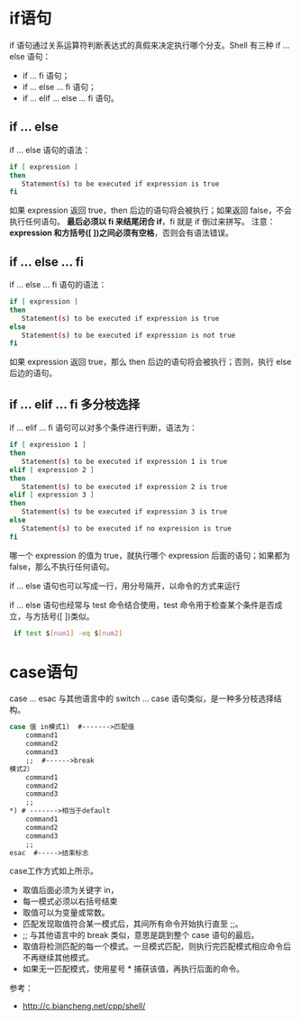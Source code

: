 # if语句

if 语句通过关系运算符判断表达式的真假来决定执行哪个分支。Shell 有三种 if ... else 语句：

- if ... fi 语句；
- if ... else ... fi 语句；
- if ... elif ... else ... fi 语句。

## if ... else 

if ... else 语句的语法：

```bash
if [ expression ]
then
   Statement(s) to be executed if expression is true
fi
```

如果 expression 返回 true，then 后边的语句将会被执行；如果返回 false，不会执行任何语句。
**最后必须以 fi 来结尾闭合 if**，fi 就是 if 倒过来拼写。
注意：**expression 和方括号([ ])之间必须有空格**，否则会有语法错误。

## if ... else ... fi 

if ... else ... fi 语句的语法：

```bash
if [ expression ]
then
   Statement(s) to be executed if expression is true
else
   Statement(s) to be executed if expression is not true
fi
```

如果 expression 返回 true，那么 then 后边的语句将会被执行；否则，执行 else 后边的语句。

## if ... elif ... fi 多分枝选择

if ... elif ... fi 语句可以对多个条件进行判断，语法为：

```bash
if [ expression 1 ]
then
   Statement(s) to be executed if expression 1 is true
elif [ expression 2 ]
then
   Statement(s) to be executed if expression 2 is true
elif [ expression 3 ]
then
   Statement(s) to be executed if expression 3 is true
else
   Statement(s) to be executed if no expression is true
fi
```

哪一个 expression 的值为 true，就执行哪个 expression 后面的语句；如果都为 false，那么不执行任何语句。

if ... else 语句也可以写成一行，用分号隔开，以命令的方式来运行

if ... else 语句也经常与 test 命令结合使用，test 命令用于检查某个条件是否成立，与方括号([ ])类似。  

```bash
 if test $[num1] -eq $[num2]
```

# case语句

case ... esac 与其他语言中的 switch ... case 语句类似，是一种多分枝选择结构。

```bash
case 值 in模式1)  #------->匹配值
    command1
    command2
    command3
    ;;  #------>break
模式2）
    command1
    command2
    command3
    ;;
*) # ------->相当于default
    command1
    command2
    command3
    ;;
esac  #----->结束标志
```

case工作方式如上所示。

- 取值后面必须为关键字 in，
- 每一模式必须以右括号结束
- 取值可以为变量或常数。
- 匹配发现取值符合某一模式后，其间所有命令开始执行直至 ;;。
- ;; 与其他语言中的 break 类似，意思是跳到整个 case 语句的最后。
- 取值将检测匹配的每一个模式。一旦模式匹配，则执行完匹配模式相应命令后不再继续其他模式。
- 如果无一匹配模式，使用星号 * 捕获该值，再执行后面的命令。



参考：

- http://c.biancheng.net/cpp/shell/